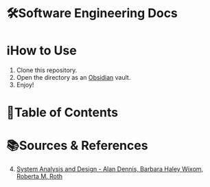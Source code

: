 
# 🛠️Software Engineering Docs

# ℹ️How to Use

1. Clone this repository.
2. Open the directory as an [Obsidian](https://obsidian.md/) vault.
3. Enjoy!

# 📃Table of Contents

# 📚Sources & References

4. [System Analysis and Design - Alan Dennis, Barbara Haley Wixom, Roberta M. Roth](https://www.uoitc.edu.iq/images/documents/informatics-institute/Competitive_exam/Systemanalysisanddesign.pdf)
